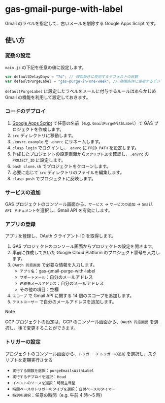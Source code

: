 # gas-gmail-purge-with-label

Gmail のラベルを指定して、古いメールを削除する Google Apps Script です。

## 使い方

### 変数の設定

`main.js` の下記を任意の値に設定します。

```javascript
var defaultDelayDays = "7d"; // 検索条件に使用するデフォルトの日数
var defaultPurgeLabel = "gas-purge-in-one-week"; // 検索条件に使用するデフォルトのラベル名
```

`defaultPurgeLabel` に設定したラベルをメールに付与するルールはあらかじめ Gmail の機能を利用して設定しておきます。

### コードのデプロイ

1. [Google Apps Script](https://script.google.com/) で任意の名前（e.g. `GmailPurgeWithLabel`）で GAS プロジェクトを作成します。
1. `src` ディレクトリに移動します。
1. `.envrc.example` を `.envrc` にリネームします。
1. `clasp login` でログインし、`.envrc` に `PRED_PATH` を設定します。
1. 作成したプロジェクトの設定画面から`スクリプトID`を確認し、`.envrc` の `PROJECT_ID` に設定します。
1. `bash clone.sh` でプロジェクトをクローンします。
1. 必要に応じて `src` ディレクトリのファイルを編集します。
1. `clasp push` でプロジェクトに反映します。

### サービスの追加

GAS プロジェクトのコンソール画面から、`サービス` -> `サービスの追加` -> `Gmail API ドキュメント`を選択し、Gmail API を有効にします。

### アプリの登録

アプリを登録し、OAuth クライアント ID を取得します。

1. GAS プロジェクトのコンソール画面からプロジェクトの設定を開きます。
1. 事前に作成しておいた Google Cloud Platform のプロジェクト番号を入力します。
1. `OAuth 同意画面` で必要な情報を入力します。
   - `アプリ名`：gas-gmail-purge-with-label
   - `サポートメール`：自分のメールアドレス
   - `連絡先メールアドレス`：自分のメールアドレス
   - その他の項目：空欄
1. `スコープ` で Gmail API に関する 14 個のスコープを追加します。
1. `テストユーザー` で自分のメールアドレスを追加します。

> [!NOTE]
> GCP プロジェクトの設定は、GCP のコンソール画面から、`OAuth 同意画面` を選択し、後で変更することができます。

### トリガーの設定

プロジェクトのコンソール画面から、`トリガー` -> `トリガーの追加` を選択し、スクリプトを定期実行させる

- `実行する関数を選択`：`purgeEmailsWithLabel`
- `実行するデプロイを選択`：`Head`
- `イベントのソースを選択`：`時間主導型`
- `時間ベースのトリガーのタイプを選択`：`日付ベースのタイマー`
- `時刻を選択`：任意の時間（e.g. 午前 4 時〜5 時）

